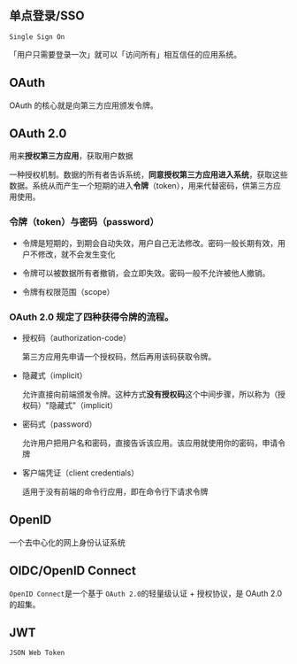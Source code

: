 ## 单点登录/SSO

```Single Sign On```

「用户只需要登录一次」就可以「访问所有」相互信任的应用系统。

## OAuth 

OAuth 的核心就是向第三方应用颁发令牌。

## OAuth 2.0

用来**授权第三方应用**，获取用户数据

一种授权机制。数据的所有者告诉系统，**同意授权第三方应用进入系统**，获取这些数据。系统从而产生一个短期的进入**令牌**（token），用来代替密码，供第三方应用使用。



### 令牌（token）与密码（password）

* 令牌是短期的，到期会自动失效，用户自己无法修改。密码一般长期有效，用户不修改，就不会发生变化

* 令牌可以被数据所有者撤销，会立即失效。密码一般不允许被他人撤销。

* 令牌有权限范围（scope）

### OAuth 2.0 规定了四种获得令牌的流程。

* 授权码（authorization-code）

  第三方应用先申请一个授权码，然后再用该码获取令牌。


* 隐藏式（implicit）

  允许直接向前端颁发令牌。这种方式**没有授权码**这个中间步骤，所以称为（授权码）"隐藏式"（implicit）

* 密码式（password）

  允许用户把用户名和密码，直接告诉该应用。该应用就使用你的密码，申请令牌


* 客户端凭证（client credentials）

  适用于没有前端的命令行应用，即在命令行下请求令牌


## OpenID

一个去中心化的网上身份认证系统

## OIDC/OpenID Connect

```OpenID Connect```是一个基于 ```OAuth 2.0```的轻量级认证 + 授权协议，是 OAuth 2.0 的超集。


## JWT

```JSON Web Token```

